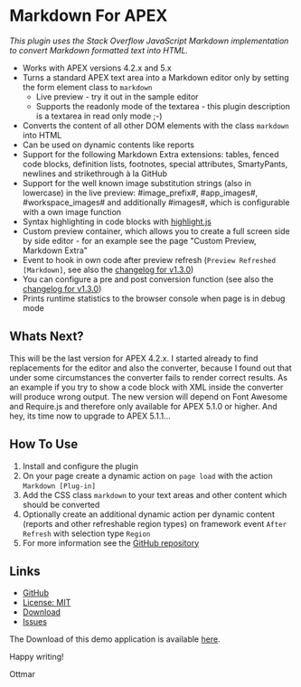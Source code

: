 # Markdown For APEX

_This plugin uses the Stack Overflow JavaScript Markdown implementation to convert Markdown formatted text into HTML._

- Works with APEX versions 4.2.x and 5.x
- Turns a standard APEX text area into a Markdown editor only by setting the form element class to `markdown`
    - Live preview - try it out in the sample editor
    - Supports the readonly mode of the textarea - this plugin description is a textarea in read only mode ;-)
- Converts the content of all other DOM elements with the class `markdown` into HTML  
- Can be used on dynamic contents like reports
- Support for the following Markdown Extra extensions: tables, fenced code blocks, definition lists, footnotes, special attributes, SmartyPants, newlines and strikethrough à la GitHub
- Support for the well known image substitution strings (also in lowercase) in the live preview: &#35;image_prefix&#35;, &#35;app_images&#35;, &#35;workspace_images&#35; and additionally &#35;images&#35;, which is configurable with a own image function
- Syntax highlighting in code blocks with [highlight.js](https://highlightjs.org/)
- Custom preview container, which allows you to create a full screen side by side editor - for an example see the page "Custom Preview, Markdown Extra"
- Event to hook in own code after preview refresh (`Preview Refreshed [Markdown]`, see also the [changelog for v1.3.0](https://github.com/ogobrecht/markdown-apex-plugin#130-2017-03-31))
- You can configure a pre and post conversion function (see also the [changelog for v1.3.0](https://github.com/ogobrecht/markdown-apex-plugin#130-2017-03-31))
- Prints runtime statistics to the browser console when page is in debug mode


## Whats Next?

This will be the last version for APEX 4.2.x. I started already to find replacements for the editor and also the converter, because I found out that under some circumstances the converter fails to render correct results. As an example if you try to show a code block with XML inside the converter will produce wrong output. The new version will depend on Font Awesome and Require.js and therefore only available for APEX 5.1.0 or higher. And hey, its time now to upgrade to APEX 5.1.1...


## How To Use

1. Install and configure the plugin
2. On your page create a dynamic action on `page load` with the action `Markdown [Plug-in]`
3. Add the CSS class `markdown` to your text areas and other content which should be converted
4. Optionally create an additional dynamic action per dynamic content (reports and other refreshable region types) on framework event `After Refresh` with selection type `Region`
5. For more information see the [GitHub repository](https://github.com/ogobrecht/markdown-apex-plugin)


## Links

* [GitHub](https://github.com/ogobrecht/markdown-apex-plugin)
* [License: MIT](https://github.com/ogobrecht/markdown-apex-plugin/blob/master/LICENSE.txt)
* [Download](https://github.com/ogobrecht/markdown-apex-plugin/releases/latest)
* [Issues](https://github.com/ogobrecht/markdown-apex-plugin/issues)

The Download of this demo application is available [here](https://github.com/ogobrecht/markdown-apex-plugin/releases/download/v1.3.0/demo-app.zip).

Happy writing!

Ottmar
